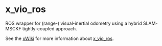 # x_vio_ros

ROS wrapper for (range-) visual-inertial odometry using a hybrid SLAM-MSCKF tightly-coupled approach.

See the [xWiki](https://fornat1.jpl.nasa.gov/x/x/wikis/home) for more information about [x_vio_ros](https://fornat1.jpl.nasa.gov/x/x/wikis/xvio-ros).
